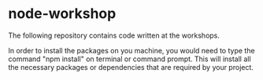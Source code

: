 # node-workshop
The following repository contains code written at the workshops.

In order to install the packages on you machine, you would need to type the command "npm install" on terminal or command prompt. This will install all the necessary packages or dependencies that are required by your project.

